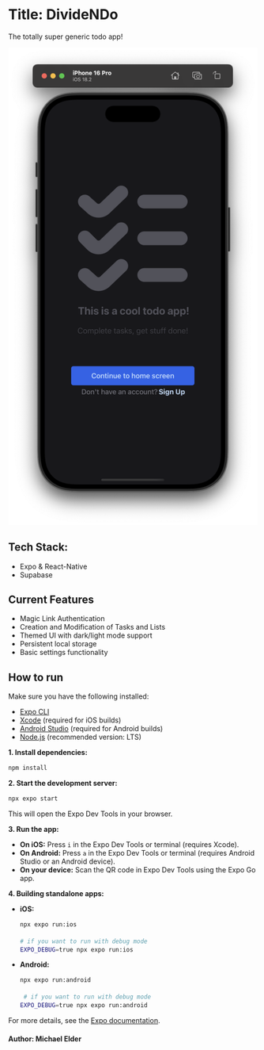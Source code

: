# Title: DivideNDo

The totally super generic todo app!

![home screen of the mobile appilication](previewimage.png)

## Tech Stack:

- Expo & React-Native
- Supabase

## Current Features

- Magic Link Authentication
- Creation and Modification of Tasks and Lists
- Themed UI with dark/light mode support
- Persistent local storage
- Basic settings functionality


## How to run

Make sure you have the following installed:

- [Expo CLI](https://docs.expo.dev/get-started/installation/)
- [Xcode](https://developer.apple.com/xcode/) (required for iOS builds)
- [Android Studio](https://developer.android.com/studio) (required for Android builds)
- [Node.js](https://nodejs.org/) (recommended version: LTS)

**1. Install dependencies:**

```sh
npm install
```

**2. Start the development server:**

```sh
npx expo start
```

This will open the Expo Dev Tools in your browser.

**3. Run the app:**

- **On iOS:** Press `i` in the Expo Dev Tools or terminal (requires Xcode).
- **On Android:** Press `a` in the Expo Dev Tools or terminal (requires Android Studio or an Android device).
- **On your device:** Scan the QR code in Expo Dev Tools using the Expo Go app.

**4. Building standalone apps:**

- **iOS:**

  ```sh
  npx expo run:ios

  # if you want to run with debug mode
  EXPO_DEBUG=true npx expo run:ios
  ```

- **Android:**

  ```sh
  npx expo run:android

   # if you want to run with debug mode
  EXPO_DEBUG=true npx expo run:android
  ```

For more details, see the [Expo documentation](https://docs.expo.dev/).

#### Author: Michael Elder
